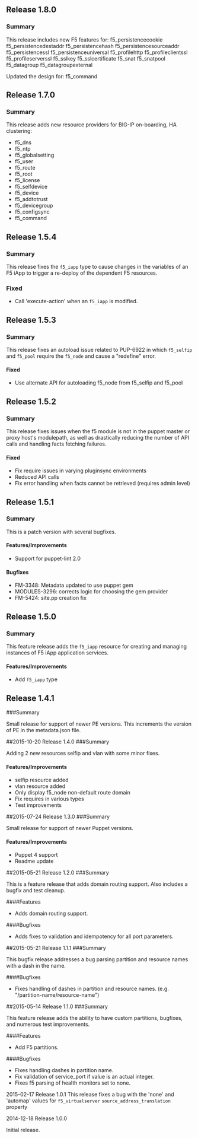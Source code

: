 ## Release 1.8.0
### Summary
This release includes new F5 features for:
f5_persistencecookie
f5_persistencedestaddr
f5_persistencehash
f5_persistencesourceaddr
f5_persistencessl
f5_persistenceuniversal
f5_profilehttp
f5_profileclientssl
f5_profileserverssl
f5_sslkey
f5_sslcertificate
f5_snat
f5_snatpool
f5_datagroup
f5_datagroupexternal

Updated the design for:
f5_command

## Release 1.7.0
### Summary
This release adds new resource providers for BIG-IP on-boarding, HA clustering:
- f5_dns
- f5_ntp
- f5_globalsetting
- f5_user
- f5_route
- f5_root
- f5_license
- f5_selfdevice
- f5_device
- f5_addtotrust
- f5_devicegroup
- f5_configsync
- f5_command

## Release 1.5.4
### Summary
This release fixes the `f5_iapp` type to cause changes in the variables of an F5 iApp to trigger a re-deploy of the dependent F5 resources.

### Fixed
- Call 'execute-action' when an `f5_iapp` is modified.

## Release 1.5.3
### Summary
This release fixes an autoload issue related to PUP-6922 in which `f5_selfip` and `f5_pool` require the `f5_node` and cause a "redefine" error.

#### Fixed
- Use alternate API for autoloading f5\_node from f5\_selfip and f5\_pool

## Release 1.5.2
### Summary
This release fixes issues when the f5 module is not in the puppet master or proxy host's modulepath, as well as drastically reducing the number of API calls and handling facts fetching failures.

#### Fixed
- Fix require issues in varying pluginsync environments
- Reduced API calls
- Fix error handling when facts cannot be retrieved (requires admin level)

## Release 1.5.1
### Summary
This is a patch version with several bugfixes.

#### Features/Improvements
- Support for puppet-lint 2.0

#### Bugfixes
- FM-3348: Metadata updated to use puppet gem 
- MODULES-3296: corrects logic for choosing the gem provider
- FM-5424: site.pp creation fix

## Release 1.5.0
### Summary
This feature release adds the `f5_iapp` resource for creating and managing instances of F5 iApp application services.

#### Features/Improvements
- Add `f5_iapp` type

## Release 1.4.1
###Summary

Small release for support of newer PE versions. This increments the version of PE in the metadata.json file.

##2015-10-20 Release 1.4.0
###Summary

Adding 2 new resources selfip and vlan with some minor fixes.

#### Features/Improvements
- selfip resource added
- vlan resource added
- Only display f5_node non-default route domain
- Fix requires in various types
- Test improvements

##2015-07-24 Release 1.3.0
###Summary

Small release for support of newer Puppet versions.

#### Features/Improvements
- Puppet 4 support
- Readme update

##2015-05-21 Release 1.2.0
###Summary

This is a feature release that adds domain routing support. Also includes a bugfix and test cleanup.

####Features
- Adds domain routing support.

####Bugfixes
- Adds fixes to validation and idempotency for all port parameters.

##2015-05-21 Release 1.1.1
###Summary

This bugfix release addresses a bug parsing partition and resource names with a dash in the name.

####Bugfixes
- Fixes handling of dashes in partition and resource names. (e.g. "/partition-name/resource-name")

##2015-05-14 Release 1.1.0
###Summary

This feature release adds the ability to have custom partitions, bugfixes, and numerous test improvements.

####Features
- Add F5 partitions.

####Bugfixes
- Fixes handling dashes in partition name.
- Fix validation of service_port if value is an actual integer.
- Fixes f5 parsing of health monitors set to none.

2015-02-17 Release 1.0.1
This release fixes a bug with the 'none' and 'automap' values for
`f5_virtualserver` `source_address_translation` property

2014-12-18 Release 1.0.0

Initial release.
